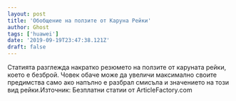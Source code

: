 ```yaml
---
layout: post
title: 'Обобщение на ползите от Каруна Рейки'
author: Ghost
tags: ['huawei']
date: '2019-09-19T23:47:38.121Z'
draft: false
---
```


Статията разглежда накратко резюмето на ползите от каруната рейки, което е безброй. Човек обаче може да увеличи максимално своите предимства само ако напълно е разбрал смисъла и значението на този вид рейки.Източник: Безплатни статии от ArticleFactory.com
